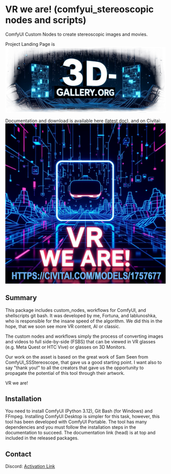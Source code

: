 # VR we are! (comfyui_stereoscopic nodes and scripts)
ComfyUI Custom Nodes to create stereoscopic images and movies.

Project Landing Page is [![3d-gallery.org](https://raw.githubusercontent.com/FortunaCournot/comfyui_stereoscopic/refs/heads/main/docs/img/home.png)](https://www.3d-gallery.org/)

Documentation and download is available here ([latest doc](https://github.com/FortunaCournot/comfyui_stereoscopic/blob/main/docs/VR_We_Are_User_Manual.pdf)), 
and on Civitai: [![VR we are!](https://raw.githubusercontent.com/FortunaCournot/comfyui_stereoscopic/refs/heads/main/docs/advertising/VR-we-are-title.png)](https://civitai.com/models/1757677)


## Summary

This package includes custom_nodes, workflows for ComfyUI, and shellscripts git bash.
It was developed by me, Fortuna, and Iablunoshka, who is responsible for the insane speed of the algorithm. We did this in the hope, that we soon see more VR content, AI or classic.

The custom nodes and workflows simply the process of converting images and videos to full side-by-side (FSBS) that can be viewed in VR glasses (e.g. Meta Quest or HTC Vive) or glasses on 3D Monitors.

Our work on the asset is based on the great work of Sam Seen from ComfyUI_SSStereoscope, that gave us a good starting point. I want also to say "thank you!" to all the creators that gave us the opportunity to propagate the potential of this tool through their artwork.

VR we are!

## Installation

You need to install ComfyUI (Python 3.12), Git Bash (for Windows) and FFmpeg. Installing ComfyUI Desktop is simpler for this task, however, this tool has been developed with ComfyUI Portable.
The tool has many dependencies and you must follow the installation steps in the documentation to succeed. The documentation link (head) is at top and included in the released packages.

## Contact

Discord: [Activation Link](https://discord.gg/ZegT6Cc8FG)
